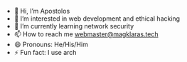 - 👋 Hi, I’m Apostolos
- 👀 I’m interested in web development and ethical hacking
- 🌱 I’m currently learning network security
- 📫 How to reach me webmaster@magklaras.tech
- 😄 Pronouns: He/His/Him
- ⚡ Fun fact: I use arch

<!---
MagkTech/MagkTech is a ✨ special ✨ repository because its `README.md` (this file) appears on your GitHub profile.
You can click the Preview link to take a look at your changes.
--->
